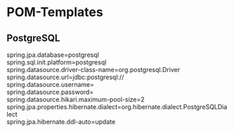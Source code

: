# POM-Templates
## PostgreSQL

spring.jpa.database=postgresql<br>
spring.sql.init.platform=postgresql<br>
spring.datasource.driver-class-name=org.postgresql.Driver<br>
spring.datasource.url=jdbc:postgresql://<br>
spring.datasource.username=<br>
spring.datasource.password=<br>
spring.datasource.hikari.maximum-pool-size=2<br>
spring.jpa.properties.hibernate.dialect=org.hibernate.dialect.PostgreSQLDialect<br>
spring.jpa.hibernate.ddl-auto=update<br>

